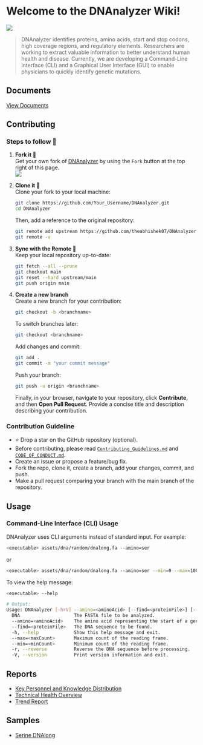 # Welcome to the DNAnalyzer Wiki!

![](https://user-images.githubusercontent.com/96280466/186224441-46dd2029-b9dc-4b3d-aad8-bfd1e1e62f2e.png)

> DNAnalyzer identifies proteins, amino acids, start and stop codons, high coverage regions, and regulatory elements.
> Researchers are working to extract valuable information to better understand human health and disease.
> Currently, we are developing a Command-Line Interface (CLI) and a Graphical User Interface (GUI) to enable physicians
> to quickly identify genetic mutations.

## Documents
[View Documents](https://github.com/VerisimilitudeX/DNAnalyzer/tree/main/docs)

## Contributing

### Steps to follow 📜

1. **Fork it 🍴**  
   Get your own fork of [DNAnalyzer](https://github.com/VerisimilitudeX/DNAnalyzer) by using the `Fork` button at the top right of this page.  
   ![](https://github-images.s3.amazonaws.com/help/bootcamp/Bootcamp-Fork.png)

2. **Clone it 👥**  
   Clone your fork to your local machine:
   ```bash
   git clone https://github.com/Your_Username/DNAnalyzer.git
   cd DNAnalyzer
   ```
   Then, add a reference to the original repository:
   ```bash
   git remote add upstream https://github.com/theabhishek07/DNAnalyzer.git
   git remote -v
   ```

3. **Sync with the Remote 🔄**  
   Keep your local repository up-to-date:
   ```bash
   git fetch --all --prune
   git checkout main
   git reset --hard upstream/main
   git push origin main
   ```

4. **Create a new branch**  
   Create a new branch for your contribution:
   ```bash
   git checkout -b <branchname>
   ```
   To switch branches later:
   ```bash
   git checkout <branchname>
   ```
   Add changes and commit:
   ```bash
   git add .
   git commit -m "your commit message"
   ```
   Push your branch:
   ```bash
   git push -u origin <branchname>
   ```
   Finally, in your browser, navigate to your repository, click **Contribute**, and then **Open Pull Request**. Provide a concise title and description describing your contribution.

### Contribution Guideline

- ⭐ Drop a star on the GitHub repository (optional).
- Before contributing, please read [`Contributing_Guidelines.md`](Contributing_Guidelines.md) and [`CODE_OF_CONDUCT.md`](CODE_OF_CONDUCT.md).
- Create an issue or propose a feature/bug fix.
- Fork the repo, clone it, create a branch, add your changes, commit, and push.
- Make a pull request comparing your branch with the main branch of the repository.

## Usage

### Command-Line Interface (CLI) Usage

DNAnalyzer uses CLI arguments instead of standard input. For example:
```bash
<executable> assets/dna/random/dnalong.fa --amino=ser
```
or
```bash
<executable> assets/dna/random/dnalong.fa --amino=ser --min=0 --max=100
```
To view the help message:
```bash
<executable> --help

# Output:
Usage: DNAnalyzer [-hrV] --amino=<aminoAcid> [--find=<proteinFile>] [--max=<maxCount>] [--min=<minCount>] DNA
  DNA                    The FASTA file to be analyzed.
  --amino=<aminoAcid>    The amino acid representing the start of a gene.
  --find=<proteinFile>   The DNA sequence to be found.
  -h, --help             Show this help message and exit.
  --max=<maxCount>       Maximum count of the reading frame.
  --min=<minCount>       Minimum count of the reading frame.
  -r, --reverse          Reverse the DNA sequence before processing.
  -V, --version          Print version information and exit.
```

## Reports

- [Key Personnel and Knowledge Distribution](https://github.com/VerisimilitudeX/DNAnalyzer/blob/936181dd714855276ea34f55b94e5b53afc8ef0e/docs/reports/key-personnel-and-and-knowledge-distribution.pdf)
- [Technical Health Overview](https://github.com/VerisimilitudeX/DNAnalyzer/blob/936181dd714855276ea34f55b94e5b53afc8ef0e/docs/reports/technical-health-overview.pdf)
- [Trend Report](https://github.com/VerisimilitudeX/DNAnalyzer/blob/936181dd714855276ea34f55b94e5b53afc8ef0e/docs/reports/trend-report.pdf)

## Samples

- [Serine DNAlong](https://github.com/VerisimilitudeX/DNAnalyzer/blob/936181dd714855276ea34f55b94e5b53afc8ef0e/docs/samples/serine-dnalong.md)
